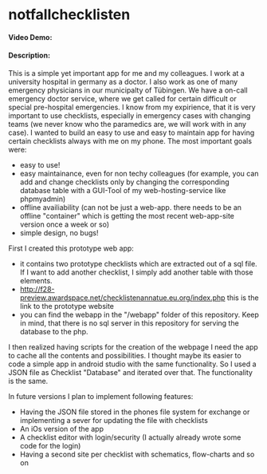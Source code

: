 # notfallchecklisten
#### Video Demo:  
#### Description:
This is a simple yet important app for me and my colleagues. I work at a university hospital in germany as a doctor. I also work as one of many emergency physicians in our municipalty of Tübingen. We have a on-call emergency doctor service, where we get called for certain difficult or special pre-hospital emergencies. 
I know from my expirience, that it is very important to use checklists, especially in emergency cases with changing teams (we never know who the paramedics are, we will work with in any case). 
I wanted to build an easy to use and easy to maintain app for having certain checklists always with me on my phone.
The most important goals were:
- easy to use!
- easy maintainance, even for non techy colleagues (for example, you can add and change checklists only by changing the corresponding database table with a GUI-Tool of my web-hosting-service like phpmyadmin)
- offline availiability (can not be just a web-app. there needs to be an offline "container" which is getting the most recent web-app-site version once a week or so)
- simple design, no bugs!

First I created this prototype web app:
- it contains two prototype checklists which are extracted out of a sql file. If I want to add another checklist, I simply add another table with those elements.
- http://f28-preview.awardspace.net/checklistenannatue.eu.org/index.php this is the link to the prototype website
- you can find the webapp in the "/webapp" folder of this repository. Keep in mind, that there is no sql server in this repository for serving the database to the php.

I then realized having scripts for the creation of the webpage I need the app to cache all the contents and possibilities. I thought maybe its easier to code a simple app in android studio with the same functionality.
So I used a JSON file as Checklist "Database" and iterated over that.
The functionality is the same. 

In future versions I plan to implement following features:
- Having the JSON file stored in the phones file system for exchange or implementing a sever for updating the file with checklists
- An iOs version of the app
- A checklist editor with login/security (I actually already wrote some code for the login)
- Having a second site per checklist with schematics, flow-charts and so on
  
